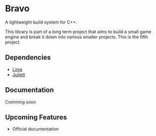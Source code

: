 # Bravo
A lightweight build system for C++.

This library is part of a long term project that aims to build a small game engine and break it down into various smaller projects.
This is the fifth project.

## Dependencies
- [Lima](https://github.com/Maxwell013/Lima)
- [Juliett](https://github.com/Maxwell013/Juliett)

## Documentation
Comming soon

## Upcoming Features
- Official documentation
